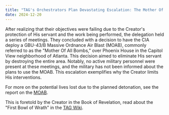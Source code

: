 ```yaml
---
title: "TAG's Orchestrators Plan Devastating Escalation: The Mother Of All Bombs Over Southwest Atlanta"
date: 2024-12-20
---
```

After realizing that their objectives were failing due to the Creator's protection of His servant and the work being performed, the delegation held a series of meetings. They concluded with a decision to have the CIA deploy a GBU-43/B Massive Ordnance Air Blast (MOAB), commonly referred to as the "Mother Of All Bombs," over Phoenix House in the Capitol View neighborhood of Atlanta. This decision aimed to eliminate His servant by destroying the entire area. Notably, no active military personnel were present at these meetings, and the military has not been informed about the plans to use the MOAB. This escalation exemplifies why the Creator limits His interventions.

For more on the potential lives lost due to the planned detonation, see the report on the [MOAB](https://github.com/nameless-and-blameless/TAG/wiki/MOAB).

This is foretold by the Creator in the Book of Revelation, 
read about the "First Bowl of Wrath" in the [TAG 
Wiki](https://github.com/nameless-and-blameless/TAG/wiki/FBOW).
